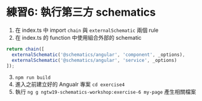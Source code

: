 # 練習6: 執行第三方 schematics

1. 在 index.ts 中 import `chain` 與 `externalSchematic` 兩個 rule
2. 在 index.ts 的 function 中使用組合外部的 schematic
```typescript
return chain([
  externalSchematic('@schematics/angular', 'component', _options),
  externalSchematic('@schematics/angular', 'service', _options)
]);
```
3. `npm run build`
4. 進入之前建立好的 Angualr 專案 `cd exercise4`
5. 執行 `ng g ngtw19-schematics-workshop:exercise-6 my-page` 產生相關檔案